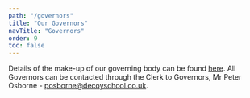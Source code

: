 ```yaml
---
path: "/governors"
title: "Our Governors"
navTitle: "Governors"
order: 9
toc: false
---
```

<div class="governors-info">
    <info-btn
        href="https://drive.google.com/folderview?id=0B0102cki14zKM1V0bDRJZVFyRmM&usp=sharing"
        text="Governors Information">
    </info-btn>
</div>

Details of the make-up of our governing body can be found [here][1]. All Governors can be contacted through the Clerk to Governors, Mr Peter Osborne - <a href="mailto:posborne@decoyschool.co.uk">posborne@decoyschool.co.uk</a>.

[1]: https://drive.google.com/open?id=0B9Td7Cx_yUlTdUhzbVB6N3NmN3M
